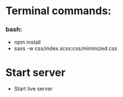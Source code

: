 # Terminal commands:
### bash:
- npm install
- sass -w css/index.scss:css/minimized.css

# Start server
- Start live server 
